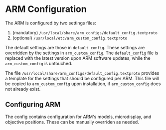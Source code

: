 # ARM Configuration

The ARM is configured by two settings files:

  1. (mandatory) `/usr/local/share/arm_configs/default_config.textproto`
  2. (optional) `/usr/local/etc/arm_custom_config.textproto`

The default settings are those in `default_config`. These settings are
overridden by the settings in `arm_custom_config`. The `default_config` file is
replaced with the latest version upon ARM software updates, while the `arm_custom_config` is untouched.

The file `/usr/local/share/arm_configs/default_config.textproto` provides a
template for the settings that should be configured per ARM. This file will be
copied to `arm_custom_config` upon installation, if `arm_custom_config` does not
already exist.


## Configuring ARM

The config contains configuration for ARM's models, microdisplay, and
objective positions. These can be manually overriden as needed.
